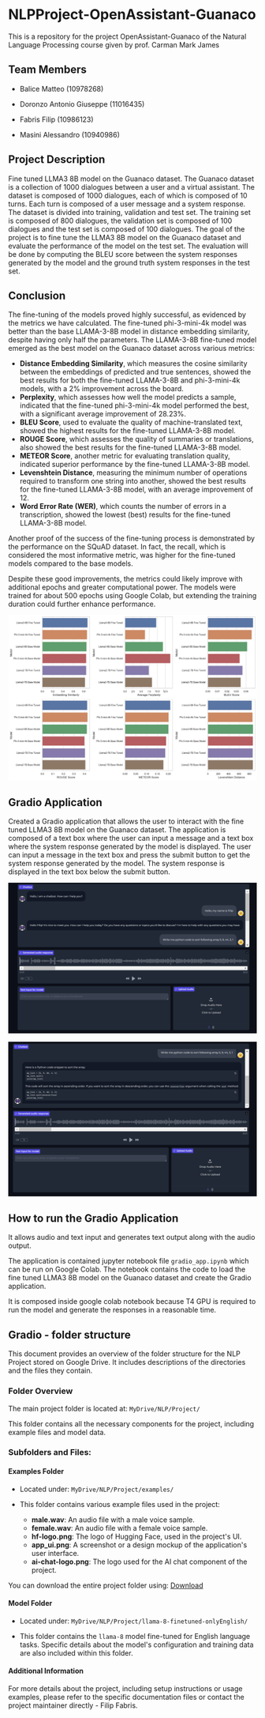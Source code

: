 # NLPProject-OpenAssistant-Guanaco
This is a repository for the project OpenAssistant-Guanaco of the Natural Language Processing course given by prof. Carman Mark James

## Team Members

- Balice Matteo (10978268)

- Doronzo Antonio Giuseppe (11016435)

- Fabris Filip (10986123)

- Masini Alessandro (10940986)


## Project Description
Fine tuned LLMA3 8B model on the Guanaco dataset. The Guanaco dataset is a collection of 1000 dialogues between a user and a virtual assistant. The dataset is composed of 1000 dialogues, each of which is composed of 10 turns. Each turn is composed of a user message and a system response. The dataset is divided into training, validation and test set. The training set is composed of 800 dialogues, the validation set is composed of 100 dialogues and the test set is composed of 100 dialogues. The goal of the project is to fine tune the LLMA3 8B model on the Guanaco dataset and evaluate the performance of the model on the test set. The evaluation will be done by computing the BLEU score between the system responses generated by the model and the ground truth system responses in the test set.

## Conclusion

The fine-tuning of the models proved highly successful, as evidenced by the metrics we have calculated. The fine-tuned phi-3-mini-4k model was better than the base LLAMA-3-8B model in distance embedding similarity, despite having only half the parameters. The LLAMA-3-8B fine-tuned model emerged as the best model on the Guanaco dataset across various metrics:

- **Distance Embedding Similarity**, which measures the cosine similarity between the embeddings of predicted and true sentences, showed the best results for both the fine-tuned LLAMA-3-8B and phi-3-mini-4k models, with a 2% improvement across the board.
- **Perplexity**, which assesses how well the model predicts a sample, indicated that the fine-tuned phi-3-mini-4k model performed the best, with a significant average improvement of 28.23%.
- **BLEU Score**, used to evaluate the quality of machine-translated text, showed the highest results for the fine-tuned LLAMA-3-8B model.
- **ROUGE Score**, which assesses the quality of summaries or translations, also showed the best results for the fine-tuned LLAMA-3-8B model.
- **METEOR Score**, another metric for evaluating translation quality, indicated superior performance by the fine-tuned LLAMA-3-8B model.
- **Levenshtein Distance**, measuring the minimum number of operations required to transform one string into another, showed the best results for the fine-tuned LLAMA-3-8B model, with an average improvement of 12.
- **Word Error Rate (WER)**, which counts the number of errors in a transcription, showed the lowest (best) results for the fine-tuned LLAMA-3-8B model.

Another proof of the success of the fine-tuning process is demonstrated by the performance on the SQuAD dataset. In fact, the recall, which is considered the most informative metric, was higher for the fine-tuned models compared to the base models.


Despite these good improvements, the metrics could likely improve with additional epochs and greater computational power. The models were trained for about 500 epochs using Google Colab, but extending the training duration could further enhance performance.

![Results](./Fine-tuning.png)

## Gradio Application
Created a Gradio application that allows the user to interact with the fine tuned LLMA3 8B model on the Guanaco dataset. The application is composed of a text box where the user can input a message and a text box where the system response generated by the model is displayed. The user can input a message in the text box and press the submit button to get the system response generated by the model. The system response is displayed in the text box below the submit button.

![Gradio Application UI](./gradio_1.png)

![Gradio Application UI](./gradio_2.png)


## How to run the Gradio Application
It allows audio and text input and generates text output along with the audio output. 

The application is contained jupyter notebook file `gradio_app.ipynb` which can be run on Google Colab. The notebook contains the code to load the fine tuned LLMA3 8B model on the Guanaco dataset and create the Gradio application. 

It is composed inside google colab notebook because T4 GPU is required to run the model and generate the responses in a reasonable time.



## Gradio - folder structure

This document provides an overview of the folder structure for the NLP Project stored on Google Drive. It includes descriptions of the directories and the files they contain.

### Folder Overview

The main project folder is located at:
`MyDrive/NLP/Project/`

This folder contains all the necessary components for the project, including example files and model data.

### Subfolders and Files:


#### Examples Folder
* Located under:
`MyDrive/NLP/Project/examples/`

* This folder contains various example files used in the project:

  - **male.wav**: An audio file with a male voice sample.
  - **female.wav**: An audio file with a female voice sample.
  - **hf-logo.png**: The logo of Hugging Face, used in the project's UI.
  - **app_ui.png**: A screenshot or a design mockup of the application's user interface.
  - **ai-chat-logo.png**: The logo used for the AI chat component of the project.

You can download the entire project folder using: [Download](https://drive.google.com/drive/folders/1yNIIoMLkyeumj5J6PqWqLA1fMkOMn_dt?usp=sharing)

#### Model Folder
* Located under:
`MyDrive/NLP/Project/llama-8-finetuned-onlyEnglish/`

* This folder contains the `llama-8` model fine-tuned for English language tasks. Specific details about the model's configuration and training data are also included within this folder.

#### Additional Information

For more details about the project, including setup instructions or usage examples, please refer to the specific documentation files or contact the project maintainer directly - Filip Fabris.

